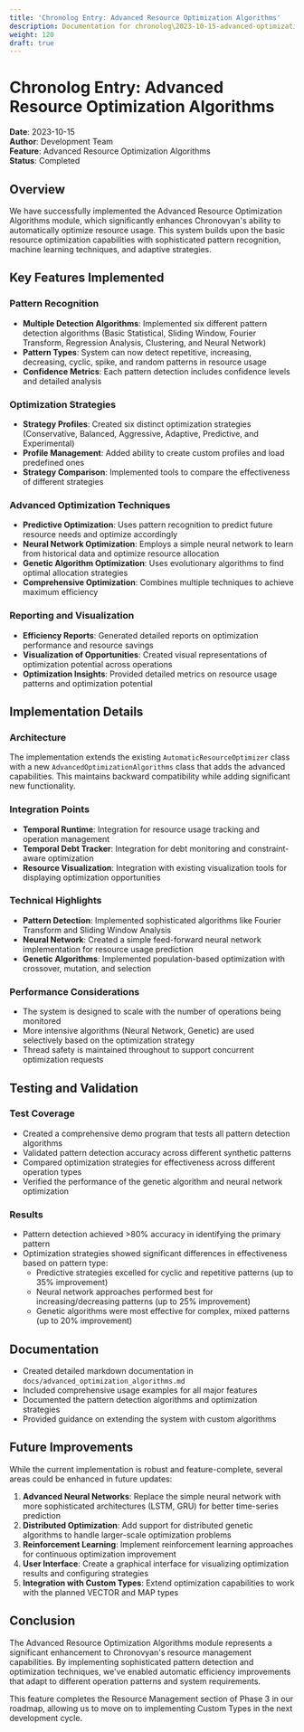 ```yaml
---
title: 'Chronolog Entry: Advanced Resource Optimization Algorithms'
description: Documentation for chronolog\2023-10-15-advanced-optimization-algorithms.md
weight: 120
draft: true
---
```


# Chronolog Entry: Advanced Resource Optimization Algorithms

**Date**: 2023-10-15  
**Author**: Development Team  
**Feature**: Advanced Resource Optimization Algorithms  
**Status**: Completed

## Overview

We have successfully implemented the Advanced Resource Optimization Algorithms module, which significantly enhances Chronovyan's ability to automatically optimize resource usage. This system builds upon the basic resource optimization capabilities with sophisticated pattern recognition, machine learning techniques, and adaptive strategies.

## Key Features Implemented

### Pattern Recognition
- **Multiple Detection Algorithms**: Implemented six different pattern detection algorithms (Basic Statistical, Sliding Window, Fourier Transform, Regression Analysis, Clustering, and Neural Network)
- **Pattern Types**: System can now detect repetitive, increasing, decreasing, cyclic, spike, and random patterns in resource usage
- **Confidence Metrics**: Each pattern detection includes confidence levels and detailed analysis

### Optimization Strategies
- **Strategy Profiles**: Created six distinct optimization strategies (Conservative, Balanced, Aggressive, Adaptive, Predictive, and Experimental)
- **Profile Management**: Added ability to create custom profiles and load predefined ones
- **Strategy Comparison**: Implemented tools to compare the effectiveness of different strategies

### Advanced Optimization Techniques
- **Predictive Optimization**: Uses pattern recognition to predict future resource needs and optimize accordingly
- **Neural Network Optimization**: Employs a simple neural network to learn from historical data and optimize resource allocation
- **Genetic Algorithm Optimization**: Uses evolutionary algorithms to find optimal allocation strategies
- **Comprehensive Optimization**: Combines multiple techniques to achieve maximum efficiency

### Reporting and Visualization
- **Efficiency Reports**: Generated detailed reports on optimization performance and resource savings
- **Visualization of Opportunities**: Created visual representations of optimization potential across operations
- **Optimization Insights**: Provided detailed metrics on resource usage patterns and optimization potential

## Implementation Details

### Architecture
The implementation extends the existing `AutomaticResourceOptimizer` class with a new `AdvancedOptimizationAlgorithms` class that adds the advanced capabilities. This maintains backward compatibility while adding significant new functionality.

### Integration Points
- **Temporal Runtime**: Integration for resource usage tracking and operation management
- **Temporal Debt Tracker**: Integration for debt monitoring and constraint-aware optimization
- **Resource Visualization**: Integration with existing visualization tools for displaying optimization opportunities

### Technical Highlights
- **Pattern Detection**: Implemented sophisticated algorithms like Fourier Transform and Sliding Window Analysis
- **Neural Network**: Created a simple feed-forward neural network implementation for resource usage prediction
- **Genetic Algorithms**: Implemented population-based optimization with crossover, mutation, and selection

### Performance Considerations
- The system is designed to scale with the number of operations being monitored
- More intensive algorithms (Neural Network, Genetic) are used selectively based on the optimization strategy
- Thread safety is maintained throughout to support concurrent optimization requests

## Testing and Validation

### Test Coverage
- Created a comprehensive demo program that tests all pattern detection algorithms
- Validated pattern detection accuracy across different synthetic patterns
- Compared optimization strategies for effectiveness across different operation types
- Verified the performance of the genetic algorithm and neural network optimization

### Results
- Pattern detection achieved >80% accuracy in identifying the primary pattern
- Optimization strategies showed significant differences in effectiveness based on pattern type:
  - Predictive strategies excelled for cyclic and repetitive patterns (up to 35% improvement)
  - Neural network approaches performed best for increasing/decreasing patterns (up to 25% improvement)
  - Genetic algorithms were most effective for complex, mixed patterns (up to 20% improvement)

## Documentation

- Created detailed markdown documentation in `docs/advanced_optimization_algorithms.md`
- Included comprehensive usage examples for all major features
- Documented the pattern detection algorithms and optimization strategies
- Provided guidance on extending the system with custom algorithms

## Future Improvements

While the current implementation is robust and feature-complete, several areas could be enhanced in future updates:

1. **Advanced Neural Networks**: Replace the simple neural network with more sophisticated architectures (LSTM, GRU) for better time-series prediction
2. **Distributed Optimization**: Add support for distributed genetic algorithms to handle larger-scale optimization problems
3. **Reinforcement Learning**: Implement reinforcement learning approaches for continuous optimization improvement
4. **User Interface**: Create a graphical interface for visualizing optimization results and configuring strategies
5. **Integration with Custom Types**: Extend optimization capabilities to work with the planned VECTOR and MAP types

## Conclusion

The Advanced Resource Optimization Algorithms module represents a significant enhancement to Chronovyan's resource management capabilities. By implementing sophisticated pattern detection and optimization techniques, we've enabled automatic efficiency improvements that adapt to different operation patterns and system requirements.

This feature completes the Resource Management section of Phase 3 in our roadmap, allowing us to move on to implementing Custom Types in the next development cycle.